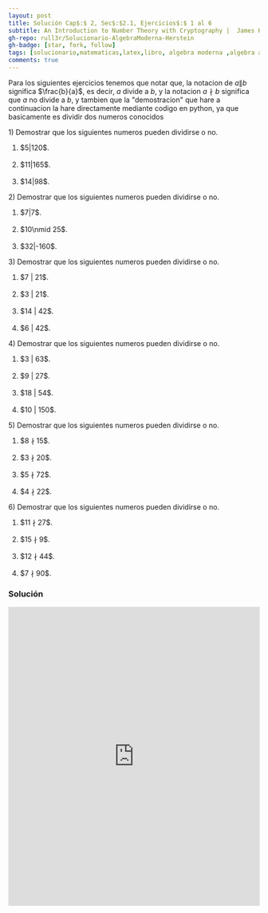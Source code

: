 ```yaml
---
layout: post
title: Solución Cap$:$ 2, Sec$:$2.1, Ejercicios$:$ 1 al 6
subtitle: An Introduction to Number Theory with Cryptography |  James Kraft - Lawrence Washington | 2º Edición | Ingles
gh-repo: rull3r/Solucionario-AlgebraModerna-Herstein
gh-badge: [star, fork, follow]
tags: [solucionario,matematicas,latex,libro, algebra moderna ,algebra abstracta,conjuntos, grupos]
comments: true
---
```


Para los siguientes ejercicios tenemos que notar que, la notacion de $a\|b$ significa $\frac{b}{a}$, es decir, $a$ divide a $b$, y la notacion $a\nmid b$ significa que $a$ no divide a $b$, y tambien que la "demostracion" que hare a continuacion la hare directamente mediante codigo en python, ya que basicamente es dividir dos numeros conocidos


<div class="box-note">
1) Demostrar que los siguientes numeros pueden dividirse o no.

<ol>
    <li value="a)">
    $5|120$.    
    </li><br>
    <li value="b)">
    $11|165$.
    </li><br>
    <li value="c)">
    $14|98$.
    </li>
</ol>

</div>

<div class="box-note">
2) Demostrar que los siguientes numeros pueden dividirse o no.

<ol>
    <li value="a)">
    $7|7$.    
    </li><br>
    <li value="b)">
    $10\nmid 25$.
    </li><br>
    <li value="c)">
    $32|-160$.
    </li>
</ol>

</div>


<div class="box-note">
3) Demostrar que los siguientes numeros pueden dividirse o no.

<ol>
    <li value="a)">
    $7 | 21$.    
    </li><br>
    <li value="b)">
    $3 | 21$.
    </li><br>
    <li value="c)">
    $14 | 42$.
    </li><br>
    <li value="d)">
    $6 | 42$.
    </li>
</ol>

</div>


<div class="box-note">
4) Demostrar que los siguientes numeros pueden dividirse o no.

<ol>
    <li value="a)">
    $3 | 63$.    
    </li><br>
    <li value="b)">
    $9 | 27$.
    </li><br>
    <li value="c)">
    $18 | 54$.
    </li><br>
    <li value="d)">
    $10 | 150$.
    </li>
</ol>

</div>


<div class="box-note">
5) Demostrar que los siguientes numeros pueden dividirse o no.

<ol>
    <li value="a)">
    $8 ∤ 15$.    
    </li><br>
    <li value="b)">
    $3 ∤ 20$.
    </li><br>
    <li value="c)">
    $5 ∤ 72$.
    </li><br>
    <li value="d)">
    $4 ∤ 22$.
    </li>
</ol>

</div>



<div class="box-note">
6) Demostrar que los siguientes numeros pueden dividirse o no.

<ol>
        <li value="a)">
    $11 ∤ 27$.    
    </li><br>
    <li value="b)">
    $15 ∤ 9$.
    </li><br>
    <li value="c)">
    $12 ∤ 44$.
    </li><br>
    <li value="d)">
    $7 ∤ 90$.
    </li>
</ol>

</div>

### Solución

<iframe src="https://trinket.io/embed/python/97d2a1408e?runOption=run&start=result" width="100%" height="600" frameborder="0" marginwidth="0" marginheight="0" allowfullscreen></iframe>



